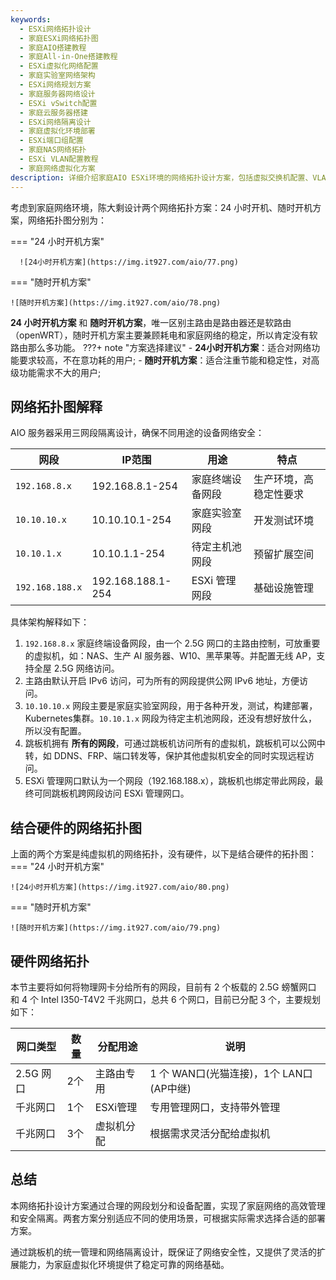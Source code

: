 ```yaml
---
keywords: 
  - ESXi网络拓扑设计
  - 家庭ESXi网络拓扑图
  - 家庭AIO搭建教程
  - 家庭All-in-One搭建教程
  - ESXi虚拟化网络配置
  - 家庭实验室网络架构
  - ESXi网络规划方案
  - 家庭服务器网络设计
  - ESXi vSwitch配置
  - 家庭云服务器搭建
  - ESXi网络隔离设计
  - 家庭虚拟化环境部署
  - ESXi端口组配置
  - 家庭NAS网络拓扑
  - ESXi VLAN配置教程
  - 家庭网络虚拟化方案
description: 详细介绍家庭AIO ESXi环境的网络拓扑设计方案，包括虚拟交换机配置、VLAN划分、网络隔离等关键技术，帮助用户构建稳定高效的家庭虚拟化网络环境。
---
```

考虑到家庭网络环境，陈大剩设计两个网络拓扑方案：24 小时开机、随时开机方案，网络拓扑图分别为：

=== "24 小时开机方案"

	  ![24小时开机方案](https://img.it927.com/aio/77.png)

=== "随时开机方案"

	![随时开机方案](https://img.it927.com/aio/78.png)

**24 小时开机方案** 和 **随时开机方案**，唯一区别主路由是路由器还是软路由（openWRT），随时开机方案主要兼顾耗电和家庭网络的稳定，所以肯定没有软路由那么多功能。
???+ note "方案选择建议"
    - **24小时开机方案**：适合对网络功能要求较高，不在意功耗的用户;
    - **随时开机方案**：适合注重节能和稳定性，对高级功能需求不大的用户;

## 网络拓扑图解释
AIO 服务器采用三网段隔离设计，确保不同用途的设备网络安全：

| 网段 | IP范围 | 用途        | 特点 |
|------|--------|-----------|------|
| `192.168.8.x` | 192.168.8.1-254 | 家庭终端设备网段  | 生产环境，高稳定性要求 |
| `10.10.10.x` | 10.10.10.1-254 | 家庭实验室网段   | 开发测试环境 |
| `10.10.1.x` | 10.10.1.1-254 | 待定主机池网段   | 预留扩展空间 |
| `192.168.188.x` | 192.168.188.1-254 | ESXi 管理网段 | 基础设施管理 |

具体架构解释如下： 

1. `192.168.8.x` 家庭终端设备网段，由一个 2.5G 网口的主路由控制，可放重要的虚拟机，如：NAS、生产 AI 服务器、W10、黑苹果等。并配置无线 AP，支持全屋 2.5G 网络访问。
2. 主路由默认开启 IPv6 访问，可为所有的网段提供公网 IPv6 地址，方便访问。
3. `10.10.10.x` 网段主要是家庭实验室网段，用于各种开发，测试，构建部署，Kubernetes集群。`10.10.1.x` 网段为待定主机池网段，还没有想好放什么，所以没有配置。
4. 跳板机拥有 **所有的网段**，可通过跳板机访问所有的虚拟机，跳板机可以公网中转，如 DDNS、FRP、端口转发等，保护其他虚拟机安全的同时实现远程访问。
5. ESXi 管理网口默认为一个网段（192.168.188.x），跳板机也绑定带此网段，最终可同跳板机跨网段访问 ESXi 管理网口。

## 结合硬件的网络拓扑图
上面的两个方案是纯虚拟机的网络拓扑，没有硬件，以下是结合硬件的拓扑图：
=== "24 小时开机方案"

	![24小时开机方案](https://img.it927.com/aio/80.png)

=== "随时开机方案"

	![随时开机方案](https://img.it927.com/aio/79.png)

## 硬件网络拓扑
本节主要将如何将物理网卡分给所有的网段，目前有 2 个板载的 2.5G 螃蟹网口 和 4 个 Intel I350-T4V2 千兆网口，总共 6 个网口，目前已分配 3 个，主要规划如下：

| 网口类型    | 数量 | 分配用途 | 说明                           |
|---------|------|----------|------------------------------|
| 2.5G 网口 | 2个 | 主路由专用 | 1 个 WAN口(光猫连接)，1个 LAN口(AP中继) |
| 千兆网口    | 1个 | ESXi管理 | 专用管理网口，支持带外管理                |
| 千兆网口    | 3个 | 虚拟机分配 | 根据需求灵活分配给虚拟机                 |

## 总结

本网络拓扑设计方案通过合理的网段划分和设备配置，实现了家庭网络的高效管理和安全隔离。两套方案分别适应不同的使用场景，可根据实际需求选择合适的部署方案。

通过跳板机的统一管理和网络隔离设计，既保证了网络安全性，又提供了灵活的扩展能力，为家庭虚拟化环境提供了稳定可靠的网络基础。






